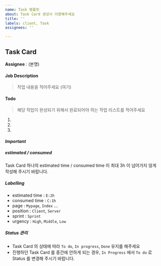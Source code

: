 ```yaml
---
name: Task 템플릿
about: Task Card 생성시 이용해주세요
title: ''
labels: client, Task
assignees: ''

---
```


## Task Card
**Assignee** : (본명)
#### Job Description
>  작업 내용을 적어주세요
(여기)
#### Todo
>  해당 작업이 완성되기 위해서 완료되어야 하는 작업 리스트를 적어주세요
1.
2.
3.
#### *Important*
##### estimated / consumed
Task Card 하나의 estimated time / consumed time 이 최대 3h 이 넘어가지 않게 작성해 주시기 바랍니다.
##### Labelling
- estimated time :  `E:2h`
- consumed time :  `C:1h`
- page : `Mypage`, `Index` ...
- position : `Client`, `Server`
- sprint : `Sprint`
- urgency : `High`, `Middle`, `Low`
##### Status 관리
- Task Card 의 상태에 따라  `To do`,  `In progress`, `Done` 유지를 해주세요
- 진행하던 Task Card 를 중간에 안하게 되는 경우, `In Progress` 에서 `To do` 로 Status 를 변경해 주시기 바랍니다.
